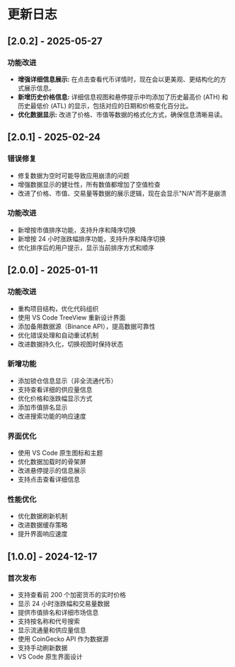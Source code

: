 # 更新日志

## [2.0.2] - 2025-05-27

### 功能改进

- **增强详细信息展示:** 在点击查看代币详情时，现在会以更美观、更结构化的方式展示信息。
- **新增历史价格信息:** 详细信息视图和悬停提示中均添加了历史最高价 (ATH) 和历史最低价 (ATL) 的显示，包括对应的日期和价格变化百分比。
- **优化数据显示:** 改进了价格、市值等数据的格式化方式，确保信息清晰易读。

## [2.0.1] - 2025-02-24

### 错误修复

- 修复数据为空时可能导致应用崩溃的问题
- 增强数据显示的健壮性，所有数值都增加了空值检查
- 改进了价格、市值、交易量等数据的展示逻辑，现在会显示"N/A"而不是崩溃

### 功能改进

- 新增按市值排序功能，支持升序和降序切换
- 新增按 24 小时涨跌幅排序功能，支持升序和降序切换
- 优化排序后的用户提示，显示当前排序方式和顺序

## [2.0.0] - 2025-01-11

### 功能改进

- 重构项目结构，优化代码组织
- 使用 VS Code TreeView 重新设计界面
- 添加备用数据源（Binance API），提高数据可靠性
- 优化错误处理和自动重试机制
- 改进数据持久化，切换视图时保持状态

### 新增功能

- 添加锁仓信息显示（非全流通代币）
- 支持查看详细的供应量信息
- 优化价格和涨跌幅显示方式
- 添加市值排名显示
- 改进搜索功能的响应速度

### 界面优化

- 使用 VS Code 原生图标和主题
- 优化数据加载时的骨架屏
- 改进悬停提示的信息展示
- 支持点击查看详细信息

### 性能优化

- 优化数据刷新机制
- 改进数据缓存策略
- 提升界面响应速度

## [1.0.0] - 2024-12-17

### 首次发布

- 支持查看前 200 个加密货币的实时价格
- 显示 24 小时涨跌幅和交易量数据
- 提供市值排名和详细市场信息
- 支持按名称和代号搜索
- 显示流通量和供应量信息
- 使用 CoinGecko API 作为数据源
- 支持手动刷新数据
- VS Code 原生界面设计
